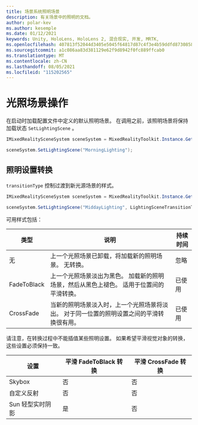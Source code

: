 ```yaml
---
title: 场景系统照明场景
description: 有关场景中的照明的文档。
author: polar-kev
ms.author: kesemple
ms.date: 01/12/2021
keywords: Unity, HoloLens, HoloLens 2, 混合现实, 开发, MRTK,
ms.openlocfilehash: 407813f52044d3405e5045f64817d87c4f3e4b59ddfd87308586ac2d81924674
ms.sourcegitcommit: a1c086aa83d381129e62f9d8942f0fc889ffcab0
ms.translationtype: MT
ms.contentlocale: zh-CN
ms.lasthandoff: 08/05/2021
ms.locfileid: "115202565"
---
```

# <a name="lighting-scene-operations"></a>光照场景操作

在启动时加载配置文件中定义的默认照明场景。 在调用之前，该照明场景将保持加载状态 `SetLightingScene` 。

```c#
IMixedRealitySceneSystem sceneSystem = MixedRealityToolkit.Instance.GetService<IMixedRealitySceneSystem>();

sceneSystem.SetLightingScene("MorningLighting");
```

## <a name="lighting-setting-transitions"></a>照明设置转换

`transitionType` 控制过渡到新光源场景的样式。

```c#
IMixedRealitySceneSystem sceneSystem = MixedRealityToolkit.Instance.GetService<IMixedRealitySceneSystem>();

sceneSystem.SetLightingScene("MiddayLighting", LightingSceneTransitionType.CrossFade);
```

可用样式包括：

类型 | 说明 | 持续时间
--- | --- | ---
无 | 上一个光照场景已卸载，将加载新的照明场景。 无转换。 | 忽略
FadeToBlack | 上一个光照场景淡出为黑色。 加载新的照明场景，然后从黑色上褪色。 适用于位置间的平滑转换。 | 已使用
CrossFade | 当新的照明场景淡入时，上一个光照场景将淡出。 对于同一位置的照明设置之间的平滑转换很有用。 | 已使用

请注意，在转换过程中不能插值某些照明设置。 如果希望平滑视觉对象的转换，这些设置必须保持一致。

设置 | 平滑 FadeToBlack 转换 | 平滑 CrossFade 转换
--- | --- | ---
Skybox | 否 | 否
自定义反射 | 否 | 否
Sun 轻型实时阴影 | 是 | 否

